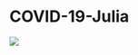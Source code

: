 # COVID-19-Julia
![](https://github.com/Louis24/COVID-19-Julia/blob/master/%E5%BE%AE%E4%BF%A1%E5%9B%BE%E7%89%87_20200417210519.png)
